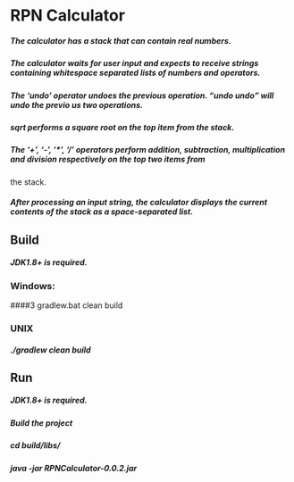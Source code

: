 # RPN Calculator
##### The calculator has a stack that can contain real numbers.
##### The calculator waits for user input and expects to receive strings containing whitespace separated lists of numbers and operators.
##### The ‘undo’ operator undoes the previous operation. “undo undo” will undo the previo us two operations.
##### sqrt performs a square root on the top item from the stack.
##### The ‘+’, ‘-’, ‘*’, ‘/’ operators perform addition, subtraction, multiplication and division respectively on the top two items from
the stack.
##### After processing an input string, the calculator displays the current contents of the stack as a space-separated list.

## Build
##### JDK1.8+ is required.
### Windows:
####3    gradlew.bat clean build
### UNIX
#####    ./gradlew clean build

## Run
##### JDK1.8+ is required.
##### Build the project
##### cd build/libs/
##### java -jar RPNCalculator-0.0.2.jar 

